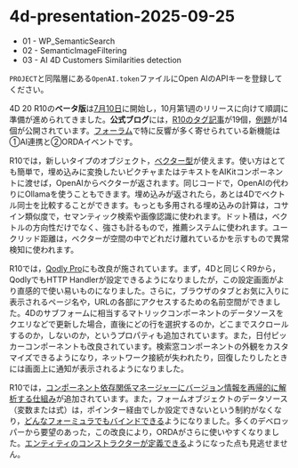 # 4d-presentation-2025-09-25

* 01 - WP_SemanticSearch
* 02 - SemanticImageFiltering
* 03 - AI 4D Customers Similarities detection

`PROJECT`と同階層にある`OpenAI.token`ファイルにOpen AIのAPIキーを登録してください。

4D 20 R10の**ベータ版**は[7月10日](https://blog.4d.com/ja/4d-20-r10-beta-starts-today/)に開始し，10月第1週のリリースに向けて順調に準備が進められてきました。**公式ブログ**には，[R10のタグ記事](https://blog.4d.com/tag/20-r10/)が19個，[例題](https://github.com/4D-JP/HDI/releases/tag/20r10)が14個が公開されています。[フォーラム](https://discuss.4d.com/c/beta/13)で特に反響が多く寄せられている新機能は①AI連携と②ORDAイベントです。

R10では，新しいタイプのオブジェクト，[ベクター型](https://blog.4d.com/ja/4d-ai-discover-the-power-of-4d-vectors/)が使えます。使い方はとても簡単で，埋め込みに変換したいピクチャまたはテキストをAIKitコンポーネントに渡せば，OpenAIからベクターが返されます。同じコードで，OpenAIの代わりにOllamaを使うこともできます。埋め込みが返されたら，あとは4Dでベクトル同士を比較することができます。もっとも多用される埋め込みの計算は，コサイン類似度で，セマンティック検索や画像認識に使われます。ドット積は，ベクトルの方向性だけでなく、強さも計るもので，推薦システムに使われます。ユークリッド距離は，ベクターが空間の中でどれだけ離れているかを示すもので異常検知に使われます。

R10では，[Qodly Pro](https://blog.4d.com/ja/4d-qodly-pro-whats-new-in-4d-20-r10/)にも改良が施されています。まず，4Dと同じくR9から，QodlyでもHTTP Handlerが設定できるようになりましたが，この設定画面がより直感的で使い易いものになりました。さらに，ブラウザのタブとお気に入りに表示されるページ名や，URLの各部にアクセスするための名前空間ができました。4Dのサブフォームに相当するマトリックコンポーネントのデータソースをクエリなどで更新した場合，直後にどの行を選択するのか，どこまでスクロールするのか，しないのか，というプロパティも追加されています。また，日付ピッカーコンポーネントも改良されています。検索窓コンポーネントの外観をカスタマイズできるようになり，ネットワーク接続が失われたり，回復したりしたときには画面上に通知が表示されるようになりました。

R10では，[コンポーネント依存関係マネージャーにバージョン情報を再帰的に解析する仕組み](https://blog.4d.com/ja/recursive-dependency-management-smarter-deeper-safer/)が追加されています。また，フォームオブジェクトのデータソース（変数または式）は，ポインター経由でしか設定できないという制約がなくなり，[どんなフォーミュラでもバインドできる](https://blog.4d.com/ja/building-forms-on-the-fly-with-new-data-source-commands/)ようになりました。多くのデベロッパーから要望のあった，この改良により，ORDAがさらに使いやすくなりました。[エンティティのコンストラクターが定義できる](https://blog.4d.com/ja/orda-get-started-with-the-entity-constructor/)ようになった点も見逃せません。







